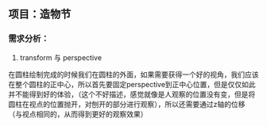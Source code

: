 ## 项目：造物节
### 需求分析：


1. transform 与  perspective

在圆柱绘制完成的时候我们在圆柱的外面，如果需要获得一个好的视角，我们应该在整个圆柱的正中心，所以首先要固定perspective到正中心位置，但是仅仅如此并不能得到好的体验，（这个不好描述，感觉就像是人观察的位置没有变，但是将圆柱在视点的位置抛开，对刨开的部分进行观察），所以还需要通过z轴的位移（与视点相同的，从而得到更好的观察效果）
